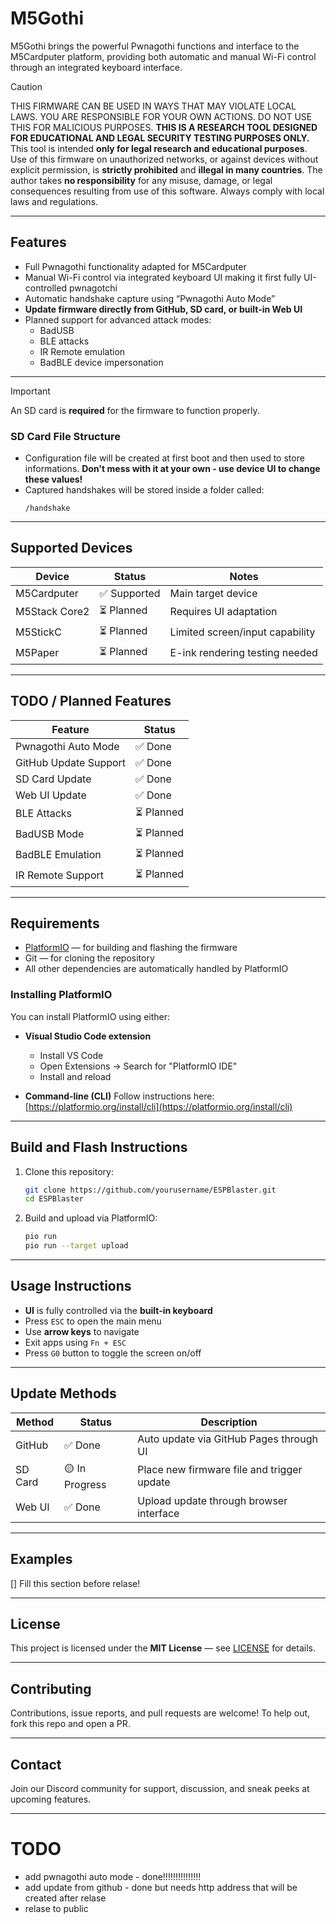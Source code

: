 # M5Gothi

M5Gothi brings the powerful Pwnagothi functions and interface to the M5Cardputer platform, providing both automatic and manual Wi-Fi control through an integrated keyboard interface.

> [!CAUTION]
> THIS FIRMWARE CAN BE USED IN WAYS THAT MAY VIOLATE LOCAL LAWS. YOU ARE RESPONSIBLE FOR YOUR OWN ACTIONS. DO NOT USE THIS FOR MALICIOUS PURPOSES.
> **THIS IS A RESEARCH TOOL DESIGNED FOR EDUCATIONAL AND LEGAL SECURITY TESTING PURPOSES ONLY.**
> This tool is intended **only for legal research and educational purposes**.
> Use of this firmware on unauthorized networks, or against devices without explicit permission, is **strictly prohibited** and **illegal in many countries**.
> The author takes **no responsibility** for any misuse, damage, or legal consequences resulting from use of this software. Always comply with local laws and regulations.

---

##  Features

- Full Pwnagothi functionality adapted for M5Cardputer
- Manual Wi-Fi control via integrated keyboard UI making it first fully UI-controlled pwnagotchi
- Automatic handshake capture using “Pwnagothi Auto Mode”
- **Update firmware directly from GitHub, SD card, or built-in Web UI**
- Planned support for advanced attack modes:
  - BadUSB
  - BLE attacks
  - IR Remote emulation
  - BadBLE device impersonation

---
> [!IMPORTANT]
> An SD card is **required** for the firmware to function properly.

### SD Card File Structure

- Configuration file will be created at first boot and then used to store informations. **Don't mess with it at your own - use device UI to change these values!**
- Captured handshakes will be stored inside a folder called:
  ```
  /handshake
  ```

---

##  Supported Devices

| Device         | Status         | Notes                          |
|----------------|----------------|--------------------------------|
| M5Cardputer    | ✅ Supported   | Main target device             |
| M5Stack Core2  | ⏳ Planned     | Requires UI adaptation         |
| M5StickC       | ⏳ Planned     | Limited screen/input capability|
| M5Paper        | ⏳ Planned     | E-ink rendering testing needed |

---

##  TODO / Planned Features

| Feature                 | Status     |
|-------------------------|------------|
| Pwnagothi Auto Mode     | ✅ Done    |
| GitHub Update Support   | ✅ Done    |
| SD Card Update          | ✅ Done    |
| Web UI Update           | ✅ Done    |
| BLE Attacks             | ⏳ Planned |
| BadUSB Mode             | ⏳ Planned |
| BadBLE Emulation        | ⏳ Planned |
| IR Remote Support       | ⏳ Planned |

---

## Requirements

- [PlatformIO](https://platformio.org/) — for building and flashing the firmware
- Git — for cloning the repository
- All other dependencies are automatically handled by PlatformIO

### Installing PlatformIO

You can install PlatformIO using either:

- **Visual Studio Code extension**
  - Install VS Code
  - Open Extensions → Search for "PlatformIO IDE"
  - Install and reload

- **Command-line (CLI)**
  Follow instructions here: [https://platformio.org/install/cli](https://platformio.org/install/cli)

---

## Build and Flash Instructions

1. Clone this repository:
   ```bash
   git clone https://github.com/yourusername/ESPBlaster.git
   cd ESPBlaster
   ```

2. Build and upload via PlatformIO:
   ```bash
   pio run
   pio run --target upload
   ```

---

## Usage Instructions

- **UI** is fully controlled via the **built-in keyboard**
- Press `ESC` to open the main menu
- Use **arrow keys** to navigate
- Exit apps using `Fn + ESC`
- Press `G0` button to toggle the screen on/off

---

##  Update Methods

| Method        | Status    | Description                                     |
|---------------|-----------|-------------------------------------------------|
| GitHub        | ✅ Done    | Auto update via GitHub Pages through UI        |
| SD Card       | 🟡 In Progress | Place new firmware file and trigger update   |
| Web UI        | ✅ Done   | Upload update through browser interface     |

---

## Examples
[] Fill this section before relase!

---

## License

This project is licensed under the **MIT License** — see [LICENSE](LICENSE) for details.

---

## Contributing

Contributions, issue reports, and pull requests are welcome!
To help out, fork this repo and open a PR.

---

## Contact

Join our Discord community for support, discussion, and sneak peeks at upcoming features.

---

# TODO
- add pwnagothi auto mode - done!!!!!!!!!!!!!!!
- add update from github - done but needs http address that will be created after relase
- relase to public
